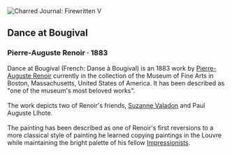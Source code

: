 <div class="artwork-of-the-day">
  <div class="container">
    <div class="img-wrapper">
      <img
        src="https://uploads5.wikiart.org/00180/images/pierre-auguste-renoir/dance-at-bougival.jpg!Large.jpg"
        alt="Charred Journal: Firewritten V" />
    </div>
    <div class="artwork-detail">
      <div class="artwork-origin"> 
        <h2 class="artwork-name">Dance at Bougival</h2>
        <h3 class="artist">
          Pierre-Auguste Renoir
                    ·  1883
        </h3>
      </div>
      <p class="description">
        <span class="artwork-description-text ng-binding" ng-bind-html="viewModel.ArtworkOfTheDay.Description | unsafe">Dance at Bougival (French: Danse à Bougival) is an 1883 work by <a target="_blank" href="/en/pierre-auguste-renoir">Pierre-Auguste Renoir</a> currently in the collection of the Museum of Fine Arts in Boston, Massachusetts, United States of America. It has been described as "one of the museum's most beloved works".
<br>
<br>The work depicts two of Renoir's friends, <a target="_blank" href="/en/suzanne-valadon">Suzanne Valadon</a> and Paul Auguste Llhote.
<br>
<br>The painting has been described as one of Renoir's first reversions to a more classical style of painting he learned copying paintings in the Louvre while maintaining the bright palette of his fellow <a target="_blank" href="/en/artists-by-art-movement/impressionism">Impressionists</a>.</span>
                        <div class="text-shadow-container" ng-show="showShadow" style=""></div>
      </p>
    </div>
  </div>

</div>
